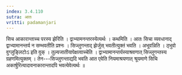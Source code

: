 ```yaml
---
index: 3.4.110
sutra: आतः
vritti: padamanjari
---
```


 सिच आकारान्ताच्च परस्य झेरिति । द्वाभ्यामनन्तरस्येत्यर्थः । कथमिति । आतः सिचा व्यवधानाद् द्वाभ्यामानन्तर्य न सम्भवतीति प्रश्नः । सिज्लुगन्ताद् झेर्जुस् भवतीत्युक्तं भवति । अभूवन्निति । ठ्भुवो वुग्लुङ्लिटोःऽ इति वुक् । तुल्यजातीयापेक्षत्वाच्चेति । द्वाभ्यामानन्तर्यस्याश्रवणात् सिज्लुगन्तस्य ग्रहणमित्युक्तम् । तेन---सिज्लुगन्ताद्यदि भवति आत एवेति नियमाश्रयणात् श्रूयमाणे सिचि अकार्षुरित्यादावनाकारान्तादपि भवत्येवेत्यर्थः ॥